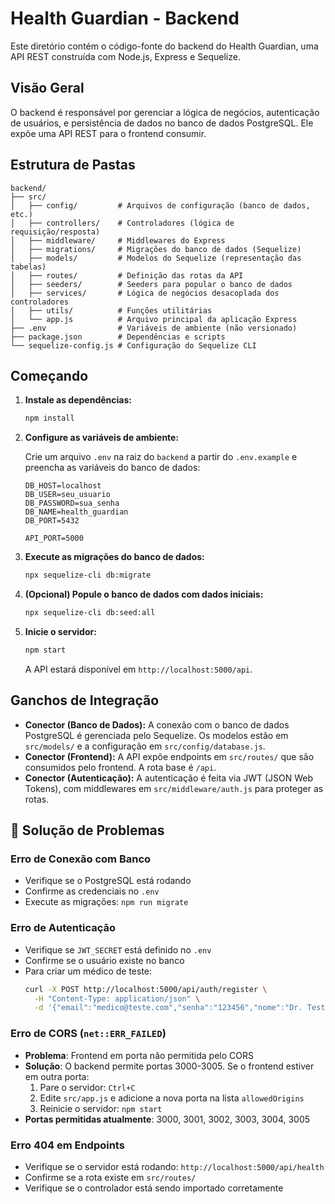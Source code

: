 # Health Guardian - Backend

Este diretório contém o código-fonte do backend do Health Guardian, uma API REST construída com Node.js, Express e Sequelize.

## Visão Geral

O backend é responsável por gerenciar a lógica de negócios, autenticação de usuários, e persistência de dados no banco de dados PostgreSQL. Ele expõe uma API REST para o frontend consumir.

## Estrutura de Pastas

```
backend/
├── src/
│   ├── config/         # Arquivos de configuração (banco de dados, etc.)
│   ├── controllers/    # Controladores (lógica de requisição/resposta)
│   ├── middleware/     # Middlewares do Express
│   ├── migrations/     # Migrações do banco de dados (Sequelize)
│   ├── models/         # Modelos do Sequelize (representação das tabelas)
│   ├── routes/         # Definição das rotas da API
│   ├── seeders/        # Seeders para popular o banco de dados
│   ├── services/       # Lógica de negócios desacoplada dos controladores
│   ├── utils/          # Funções utilitárias
│   └── app.js          # Arquivo principal da aplicação Express
├── .env                # Variáveis de ambiente (não versionado)
├── package.json        # Dependências e scripts
└── sequelize-config.js # Configuração do Sequelize CLI
```

## Começando

1.  **Instale as dependências:**

    ```bash
    npm install
    ```

2.  **Configure as variáveis de ambiente:**

    Crie um arquivo `.env` na raiz do `backend` a partir do `.env.example` e preencha as variáveis do banco de dados:

    ```
    DB_HOST=localhost
    DB_USER=seu_usuario
    DB_PASSWORD=sua_senha
    DB_NAME=health_guardian
    DB_PORT=5432

    API_PORT=5000
    ```

3.  **Execute as migrações do banco de dados:**

    ```bash
    npx sequelize-cli db:migrate
    ```

4.  **(Opcional) Popule o banco de dados com dados iniciais:**

    ```bash
    npx sequelize-cli db:seed:all
    ```

5.  **Inicie o servidor:**

    ```bash
    npm start
    ```

    A API estará disponível em `http://localhost:5000/api`.

## Ganchos de Integração

-   **Conector (Banco de Dados):** A conexão com o banco de dados PostgreSQL é gerenciada pelo Sequelize. Os modelos estão em `src/models/` e a configuração em `src/config/database.js`.
-   **Conector (Frontend):** A API expõe endpoints em `src/routes/` que são consumidos pelo frontend. A rota base é `/api`.
-   **Conector (Autenticação):** A autenticação é feita via JWT (JSON Web Tokens), com middlewares em `src/middleware/auth.js` para proteger as rotas.

## 🔧 Solução de Problemas

### Erro de Conexão com Banco
- Verifique se o PostgreSQL está rodando
- Confirme as credenciais no `.env`
- Execute as migrações: `npm run migrate`

### Erro de Autenticação
- Verifique se `JWT_SECRET` está definido no `.env`
- Confirme se o usuário existe no banco
- Para criar um médico de teste:
  ```bash
  curl -X POST http://localhost:5000/api/auth/register \
    -H "Content-Type: application/json" \
    -d '{"email":"medico@teste.com","senha":"123456","nome":"Dr. Teste"}'
  ```

### Erro de CORS (`net::ERR_FAILED`)
- **Problema**: Frontend em porta não permitida pelo CORS
- **Solução**: O backend permite portas 3000-3005. Se o frontend estiver em outra porta:
  1. Pare o servidor: `Ctrl+C`
  2. Edite `src/app.js` e adicione a nova porta na lista `allowedOrigins`
  3. Reinicie o servidor: `npm start`
- **Portas permitidas atualmente**: 3000, 3001, 3002, 3003, 3004, 3005

### Erro 404 em Endpoints
- Verifique se o servidor está rodando: `http://localhost:5000/api/health`
- Confirme se a rota existe em `src/routes/`
- Verifique se o controlador está sendo importado corretamente